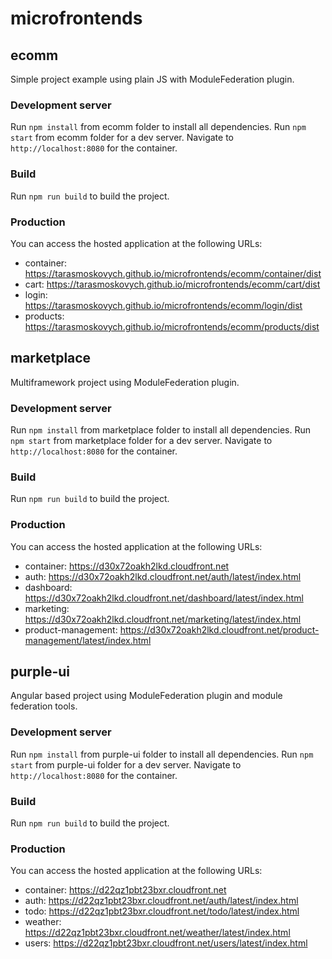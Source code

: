 # microfrontends

## ecomm
Simple project example using plain JS with ModuleFederation plugin.

### Development server

Run `npm install` from ecomm folder to install all dependencies.
Run `npm start`  from ecomm folder for a dev server. Navigate to `http://localhost:8080` for the container.

### Build

Run `npm run build` to build the project.

### Production

You can access the hosted application at the following URLs:
- container: https://tarasmoskovych.github.io/microfrontends/ecomm/container/dist
- cart: https://tarasmoskovych.github.io/microfrontends/ecomm/cart/dist
- login: https://tarasmoskovych.github.io/microfrontends/ecomm/login/dist
- products: https://tarasmoskovych.github.io/microfrontends/ecomm/products/dist



## marketplace
Multiframework project using ModuleFederation plugin.

### Development server

Run `npm install` from marketplace folder to install all dependencies.
Run `npm start`  from marketplace folder for a dev server. Navigate to `http://localhost:8080` for the container.

### Build

Run `npm run build` to build the project.

### Production

You can access the hosted application at the following URLs:
- container: https://d30x72oakh2lkd.cloudfront.net
- auth: https://d30x72oakh2lkd.cloudfront.net/auth/latest/index.html
- dashboard: https://d30x72oakh2lkd.cloudfront.net/dashboard/latest/index.html
- marketing: https://d30x72oakh2lkd.cloudfront.net/marketing/latest/index.html
- product-management: https://d30x72oakh2lkd.cloudfront.net/product-management/latest/index.html



## purple-ui
Angular based project using ModuleFederation plugin and module federation tools.

### Development server

Run `npm install` from purple-ui folder to install all dependencies.
Run `npm start`  from purple-ui folder for a dev server. Navigate to `http://localhost:8080` for the container.

### Build

Run `npm run build` to build the project.

### Production

You can access the hosted application at the following URLs:
- container: https://d22qz1pbt23bxr.cloudfront.net
- auth: https://d22qz1pbt23bxr.cloudfront.net/auth/latest/index.html
- todo: https://d22qz1pbt23bxr.cloudfront.net/todo/latest/index.html
- weather: https://d22qz1pbt23bxr.cloudfront.net/weather/latest/index.html
- users: https://d22qz1pbt23bxr.cloudfront.net/users/latest/index.html
